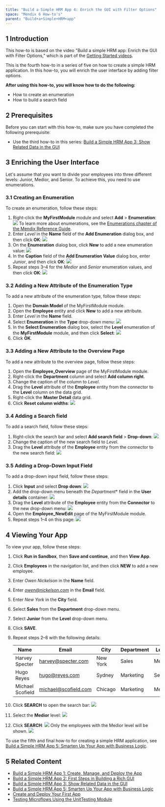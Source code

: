 ```yaml
---
title: "Build a Simple HRM App 4: Enrich the GUI with Filter Options"
space: "Mendix 6 How-to's"
parent: "Build+a+Simple+HRM+app"
---
```


## 1 Introduction

This how-to is based on the video "Build a simple HRM app: Enrich the GUI with Filter Options," which is part of the [Getting Started videos](http://gettingstarted.mendixcloud.com/link/courses/gettingstarted).

This is the fourth how-to in a series of five on how to create a simple HRM application. In this how-to, you will enrich the user interface by adding filter options.

**After using this how-to, you will know how to do the following:**  

* How to create an enumeration
* How to build a search field

## 2 Prerequisites

Before you can start with this how-to, make sure you have completed the following prerequisite:

*  Use the third how-to in this series: [Build a Simple HRM App 3: Show Related Data in the GUI](Build+a+simple+HRM+app+3+Show+related+data+in+the+GUI)

## 3 Enriching the User Interface

Let's assume that you want to divide your employees into three different levels: Junior, Medior, and Senior. To achieve this, you need to use enumerations.

### 3.1 Creating an Enumeration

To create an enumeration, follow these steps:

1. Right-click the **MyFirstModule** module and select **Add** > **Enumeration**:
    ![](attachments/18448669/18580795.png)
    To learn more about enumerations, see the [Enumerations chapter of the Mendix Reference Guide](/refguide6/Enumerations).
2. Enter *Level* in the **Name** field of the **Add Enumeration** dialog box, and then click **OK**:
    ![](attachments/18448669/18580794.png) 
3. On the **Enumeration** dialog box, click **New** to add a new enumeration value:
    ![](attachments/18448669/18580788.png)
4. In the **Caption** field of the **Add Enumeration Value** dialog box, enter *Junior*, and then click **OK**:
    ![](attachments/18448669/18580792.png) 
5. Repeat steps 3–4 for the *Medior* and *Senior* enumeration values, and then click **OK**:
    ![](attachments/18448669/18580791.png)

### 3.2 Adding a New Attribute of the Enumeration Type

To add a new attribute of the enumeration type, follow these steps:

1. Open the **Domain Model** of the MyFirstModule module.
2. Open the **Employee** entity and click **New** to add a new attribute.
3. Enter *Level* in the **Name** field.
4. Select **Enumeration** in the **Type** drop-down menu:
    ![](attachments/18448669/18580787.png) 
5. In the **Select Enumeration** dialog box, select the **Level** enumeration of the **MyFirstModule** module, and then click **Select**:
    ![](attachments/18448669/18580786.png)
6. Click **OK**.

### 3.3 Adding a New Attribute to the Overview Page

To add a new attribute to the overview page, follow these steps:

1. Open the **Employee_Overview** page of the MyFirstModule module.
2. Right-click the **Department** column and select **Add column right**.
3. Change the caption of the column to _Level_.
4. Drag the **Level** attribute of the **Employee** entity from the connector to the **Level** column on the data grid.
5. Right-click the **Master Detail** data grid.
6. Click **Reset column widths**:
    ![](attachments/18448669/18580785.png)

### 3.4 Adding a Search field

To add a search field, follow these steps:

1. Right-click the search bar and select **Add search field** > **Drop-down**:
    ![](attachments/18448669/18580784.png) 
2. Change the caption of the new search field to *Level*.
3. Drag the **Level** attribute of the **Employee** entity from the connector to the new search field:
    ![](attachments/18448669/18580783.png) 

### 3.5 Adding a Drop-Down Input Field

To add a drop-down input field, follow these steps:

1. Click **Input** and select **Drop down**:
    ![](attachments/18448669/18580782.png) 
2. Add the drop-down menu beneath the *Department** field in the **User details** container:
    ![](attachments/18448669/18580781.png) 
3. Drag the **Level** attribute of the **Employee** entity from the **Connector** to the new drop-down menu:
    ![](attachments/18448669/18580780.png) 
4. Open the **Employee_NewEdit** page of the MyFirstModule module.
5. Repeat steps 1–4 on this page:
    ![](attachments/18448669/18580779.png) 

## 4 Viewing Your App

To view your app, follow these steps:

1. Click **Run in Sandbox**, then **Save and continue**, and then **View App**.
2. Click **Employees** in the navigation list, and then click **NEW** to add a new employee.
3. Enter *Owen Nickelson* in the **Name** field.
4. Enter *owen@nickelson.com* in the **Email** field.
5. Enter *New York* in the **City** field.
6. Select **Sales** from the **Department** drop-down menu.
7. Select **Junior** from the **Level** drop-down menu.
8. Click **SAVE**.
9. Repeat steps 2–8 with the following details:

    Name | Email | City | Department | Level
    --- | --- | --- | --- | ---
    Harvey Specter | harvey@specter.com | New York | Sales | Medior
    Hugo Reyes | hugo@reyes.com | Sydney | Marketing | Senior
    Michael Scofield | michael@scofield.com | Chicago | Marketing | Medior

10. Click **SEARCH** to open the search bar:
    ![](attachments/18448669/18580778.png) 
11. Select the **Medior** level:
    ![](attachments/18448669/18580777.png)
15. Click **SEARCH**:
    ![](attachments/18448669/18580776.png)
    Only the employees with the Medior level will be shown.
    ![](attachments/18448669/18580775.png)

To use the fifth and final how-to for creating a simple HRM application, see [Build a Simple HRM App 5: Smarten Up Your App with Business Logic](Build+a+simple+HRM+app+5+Smarten+up+your+app+with+business+logic).

## 5 Related Content

* [Build a Simple HRM App 1: Create, Manage, and Deploy the App](Build+a+simple+HRM+app+1+Create+manage+and+deploy+the+app)
* [Build a Simple HRM App 2: First Steps in Building a Rich GUI](Build+a+simple+HRM+app+2+First+steps+in+building+a+rich+GUI)
* [Build a Simple HRM App 3: Show Related Data in the GUI](Build+a+simple+HRM+app+3+Show+related+data+in+the+GUI)
* [Build a Simple HRM App 5: Smarten Up Your App with Business Logic](Build+a+simple+HRM+app+5+Smarten+up+your+app+with+business+logic)
* [Create and Deploy Your First App](Create+and+Deploy+Your+First+App)
* [Testing Microflows Using the UnitTesting Module](Testing+microflows+using+the+UnitTesting+module)
